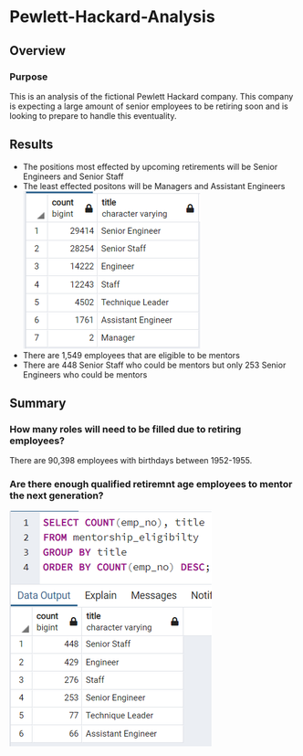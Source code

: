 # Pewlett-Hackard-Analysis

## Overview
### Purpose
This is an analysis of the fictional Pewlett Hackard company.  This company is expecting a large amount of senior employees to be retiring soon and is looking to prepare to handle this eventuality.

## Results
- The positions most effected by upcoming retirements will be Senior Engineers and Senior Staff
- The least effected positons will be Managers and Assistant Engineers
![1](retiring_titles.PNG)
- There are 1,549 employees that are eligible to be mentors
- There are 448 Senior Staff who could be mentors but only 253 Senior Engineers who could be mentors


## Summary
### How many roles will need to be filled due to retiring employees?  
There are 90,398 employees with birthdays between 1952-1955.

### Are there enough qualified retiremnt age employees to mentor the next generation?

![2](question_2.PNG)
